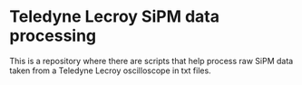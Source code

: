 # Teledyne Lecroy SiPM data processing
This is a repository where there are scripts that help process raw SiPM data taken from a Teledyne Lecroy oscilloscope in txt files.
